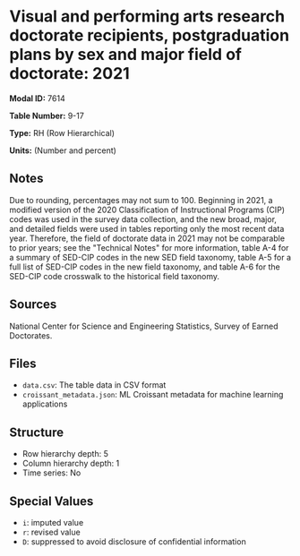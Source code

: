 # Visual and performing arts research doctorate recipients, postgraduation plans by sex and major field of doctorate: 2021

**Modal ID:** 7614

**Table Number:** 9-17

**Type:** RH (Row Hierarchical)

**Units:** (Number and percent)

## Notes

Due to rounding, percentages may not sum to 100. Beginning in 2021, a modified version of the 2020 Classification of Instructional Programs (CIP) codes was used in the survey data collection, and the new broad, major, and detailed fields were used in tables reporting only the most recent data year. Therefore, the field of doctorate data in 2021 may not be comparable to prior years; see the "Technical Notes" for more information, table A-4 for a summary of SED-CIP codes in the new SED field taxonomy, table A-5 for a full list of SED-CIP codes in the new field taxonomy, and table A-6 for the SED-CIP code crosswalk to the historical field taxonomy.

## Sources

National Center for Science and Engineering Statistics, Survey of Earned Doctorates.

## Files

- `data.csv`: The table data in CSV format
- `croissant_metadata.json`: ML Croissant metadata for machine learning applications

## Structure

- Row hierarchy depth: 5
- Column hierarchy depth: 1
- Time series: No

## Special Values

- `i`: imputed value
- `r`: revised value
- `D`: suppressed to avoid disclosure of confidential information
